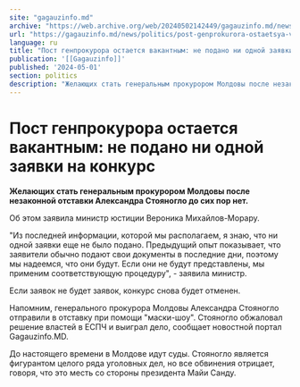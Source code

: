 ```yaml
---
site: "gagauzinfo.md"
archive: "https://web.archive.org/web/20240502142449/gagauzinfo.md/news/politics/post-genprokurora-ostaetsya-vakantnim-ne-podano-ni-odnoi-zayavki-na-konkurs"
url: "https://gagauzinfo.md/news/politics/post-genprokurora-ostaetsya-vakantnim-ne-podano-ni-odnoi-zayavki-na-konkurs"
language: ru
title: "Пост генпрокурора остается вакантным: не подано ни одной заявки на конкурс"
publication: '[[Gagauzinfo]]'
published: '2024-05-01'
section: politics
description: "Желающих стать генеральным прокурором Молдовы после незаконной отставки Александра Стояногло до сих пор нет."
---
```


# Пост генпрокурора остается вакантным: не подано ни одной заявки на конкурс

**Желающих стать генеральным прокурором Молдовы после незаконной отставки Александра Стояногло до сих пор нет.**

Об этом заявила министр юстиции Вероника Михайлов-Морару.

"Из последней информации, которой мы располагаем, я знаю, что ни одной заявки еще не было подано. Предыдущий опыт показывает, что заявители обычно подают свои документы в последние дни, поэтому мы надеемся, что они будут. Если они не будут представлены, мы применим соответствующую процедуру", - заявила министр.

Если заявок не будет заявок, конкурс снова будет отменен.

Напомним, генерального прокурора Молдовы Александра Стояногло отправили в отставку при помощи "маски-шоу". Стояногло обжаловал решение властей в ЕСПЧ и выиграл дело, сообщает новостной портал Gagauzinfo.MD.

До настоящего времени в Молдове идут суды. Стояногло является фигурантом целого ряда уголовных дел, но все обвинения отрицает, говоря, что это месть со стороны президента Майи Санду.